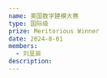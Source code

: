```yaml
---
name: 美国数学建模大赛
type: 国际级
prize: Meritorious Winner
date: 2024-8-01
members: 
  - 刘昱辰
description:
---
```

